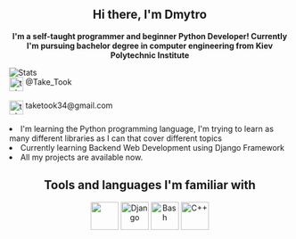 <h2 align=center> Hi there, I'm Dmytro </h2>
<p align=center> <b>I'm a self-taught programmer and beginner Python Developer! Currently I'm pursuing bachelor degree in computer engineering from  Kiev Polytechnic Institute </b> </p>
<img src="https://github-readme-stats.vercel.app/api?username=taketook34" alt='Stats'>
<br>
<div align=left><img src="https://www.vectorico.com/wp-content/uploads/2019/02/Telegram-Icon-300x300.png" width=25 height=25 alt='telegram' align=top> @Take_Took</div>
<br>
<div align=left><img src="https://upload.wikimedia.org/wikipedia/commons/7/7e/Gmail_icon_%282020%29.svg" width=25 height=25 alt='telegram' align=top> taketook34@gmail.com </div>
<br>
<div align=left><li>I'm learning the Python programming language, I'm trying to learn as many different libraries as I can that cover different topics</li>
<li>Сurrently learning Backend Web Development using Django Framework</li>
<li>All my projects are available now.</li></div>

<h2 align=center> Tools and languages I'm familiar with </h2>
  <p>
    <div align=center>
      <img src="https://external-content.duckduckgo.com/iu/?u=https%3A%2F%2Fi0.wp.com%2Ftinkercademy.com%2Fwp-content%2Fuploads%2F2018%2F04%2Fpython-icon.png%3Fssl%3D1&f=1&nofb=1&ipt=a0765a98ed6443e79a8be2e8e540f32d708992b9a4057b232d5494509deb71d0&ipo=images" width=50 height=50>
      <img src="https://brandslogos.com/wp-content/uploads/images/large/django-logo.png" alt='Django' width=50 height=50 object-fit=center>
      <img src="https://keestalkstech.com/wp-content/uploads/2019/08/bash-logo-300x300.png" alt='Bash' width=50 height=50 object-fit=center>
      <img src="https://external-content.duckduckgo.com/iu/?u=https%3A%2F%2Fcdn-icons-png.flaticon.com%2F512%2F6132%2F6132222.png&f=1&nofb=1&ipt=7b75f73326672d2550909fee4103435174ecdba545b737d247c334b42ca1f5bb&ipo=images" alt='C++' width=50 height=50>
    </div>
  </p>
